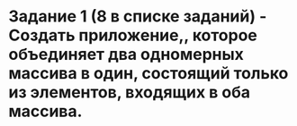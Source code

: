 # Задание 1 (8 в списке заданий) -  Создать приложение,, которое объединяет два одномерных массива в один, состоящий только из элементов, входящих в оба массива.
